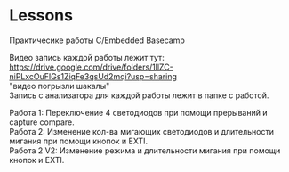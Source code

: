 # Lessons
Практичесике работы C/Embedded Basecamp

Видео запись каждой работы лежит тут: https://drive.google.com/drive/folders/1llZC-niPLxcOuFIGs1ZiqFe3qsUd2mqi?usp=sharing <br />
"видео погрызли шакалы" <br />
Запись с анализатора для каждой работы лежит в папке с работой.

Работа 1: Переключение 4 светодиодов при помощи прерываний и capture compare. <br />
Работа 2: Изменение кол-ва мигающих светодиодов и длительности мигания при помощи кнопок и EXTI. <br />
Работа 2 V2: Изменение режима и длительности мигания при помощи кнопок и EXTI. <br />
